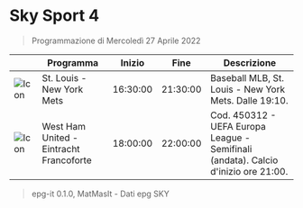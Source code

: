 # Sky Sport 4
> Programmazione di Mercoledì 27 Aprile 2022

||Programma|Inizio|Fine|Descrizione|
|---|---|---|---|---|
|![Icon](https://guidatv.sky.it/uuid/b2d74589-410c-47d3-b1a3-f70fb41a1293/cover?md5ChecksumParam=2e6884759d54dddc8f7e4ff52cfffcd3)|St. Louis - New York Mets|16:30:00|21:30:00|Baseball MLB, St. Louis - New York Mets. Dalle 19:10.
|![Icon](https://guidatv.sky.it/uuid/d1e0d34d-000f-4910-a8b5-a459145d8f70/cover?md5ChecksumParam=f130d7527d6ddf1a770385b5d70c3ebb)|West Ham United - Eintracht Francoforte|18:00:00|22:00:00|Cod. 450312 - UEFA Europa League - Semifinali (andata). Calcio d&#039;inizio ore 21:00.



 > epg-it 0.1.0, MatMasIt - Dati epg SKY